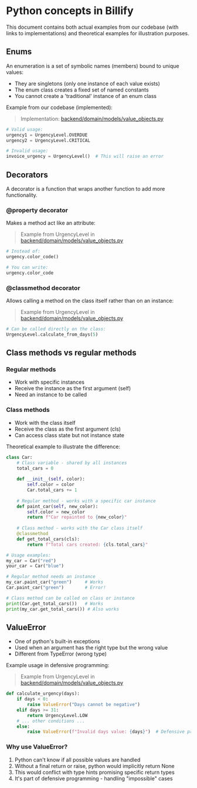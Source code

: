 # Python concepts in Billify

This document contains both actual examples from our codebase (with links to implementations) and theoretical examples for illustration purposes.

## Enums
An enumeration is a set of symbolic names (members) bound to unique values:
- They are singletons (only one instance of each value exists)
- The enum class creates a fixed set of named constants
- You cannot create a 'traditional' instance of an enum class

Example from our codebase (implemented):
> Implementation: [backend/domain/models/value_objects.py](../../../backend/domain/models/value_objects.py)

```python
# Valid usage:
urgency1 = UrgencyLevel.OVERDUE
urgency2 = UrgencyLevel.CRITICAL

# Invalid usage:
invoice_urgency = UrgencyLevel()  # This will raise an error
```

## Decorators
A decorator is a function that wraps another function to add more functionality.

### @property decorator
Makes a method act like an attribute:
> Example from UrgencyLevel in [backend/domain/models/value_objects.py](../../../backend/domain/models/value_objects.py)

```python
# Instead of:
urgency.color_code()

# You can write:
urgency.color_code
```

### @classmethod decorator
Allows calling a method on the class itself rather than on an instance:
> Example from UrgencyLevel in [backend/domain/models/value_objects.py](../../../backend/domain/models/value_objects.py)

```python
# Can be called directly on the class:
UrgencyLevel.calculate_from_days(5)
```

## Class methods vs regular methods

### Regular methods
- Work with specific instances
- Receive the instance as the first argument (self)
- Need an instance to be called

### Class methods
- Work with the class itself
- Receive the class as the first argument (cls)
- Can access class state but not instance state

Theoretical example to illustrate the difference:
```python
class Car:
    # Class variable - shared by all instances
    total_cars = 0
    
    def __init__(self, color):
        self.color = color
        Car.total_cars += 1
    
    # Regular method - works with a specific car instance
    def paint_car(self, new_color):
        self.color = new_color
        return f"Car repainted to {new_color}"
    
    # Class method - works with the Car class itself
    @classmethod
    def get_total_cars(cls):
        return f"Total cars created: {cls.total_cars}"

# Usage examples:
my_car = Car("red")
your_car = Car("blue")

# Regular method needs an instance
my_car.paint_car("green")     # Works
Car.paint_car("green")        # Error!

# Class method can be called on class or instance
print(Car.get_total_cars())   # Works
print(my_car.get_total_cars()) # Also works
```

## ValueError
- One of python's built-in exceptions
- Used when an argument has the right type but the wrong value
- Different from TypeError (wrong type)

Example usage in defensive programming:
> Example from UrgencyLevel in [backend/domain/models/value_objects.py](../../../backend/domain/models/value_objects.py)

```python
def calculate_urgency(days):
    if days < 0:
        raise ValueError("Days cannot be negative")
    elif days >= 31:
        return UrgencyLevel.LOW
    # ... other conditions ...
    else:
        raise ValueError(f"Invalid days value: {days}")  # Defensive programming
```

### Why use ValueError?
1. Python can't know if all possible values are handled
2. Without a final return or raise, python would implicitly return None
3. This would conflict with type hints promising specific return types
4. It's part of defensive programming - handling "impossible" cases 